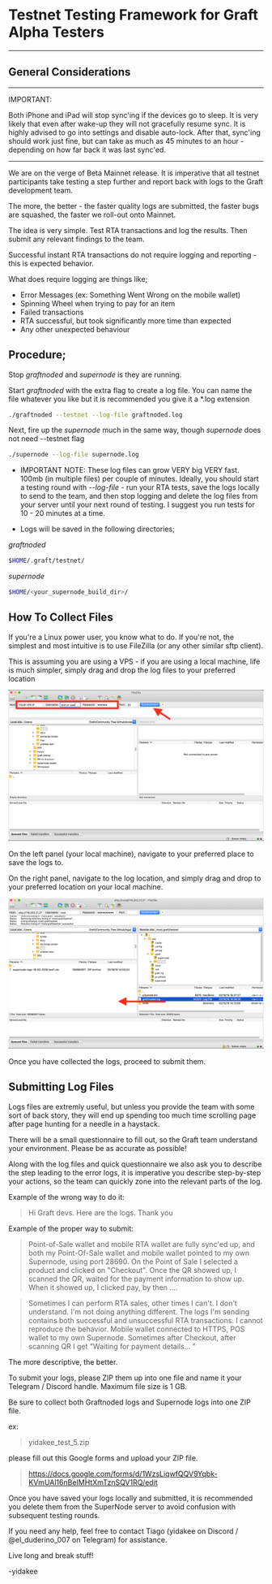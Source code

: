 # Testnet Testing Framework for Graft Alpha Testers
---

## General Considerations

---

IMPORTANT:

Both iPhone and iPad will stop sync'ing if the devices go to sleep. It is very likely that even after wake-up they will not gracefully resume sync. It is highly advised to go into settings and disable auto-lock. After that, sync'ing should work just fine, but can take as much as 45 minutes to an hour - depending on how far back it was last sync'ed.

---

We are on the verge of Beta Mainnet release. It is imperative that all testnet participants
take testing a step further and report back with logs to the Graft development team.

The more, the better - the faster quality logs are submitted, the faster bugs are squashed, the faster we roll-out onto Mainnet.

The idea is very simple. Test RTA transactions and log the results. Then submit any relevant findings
to the team.

Successful instant RTA transactions do not require logging and reporting - this is expected behavior.

What does require logging are things like;

* Error Messages (ex: Something Went Wrong on the mobile wallet)
* Spinning Wheel when trying to pay for an item
* Failed transactions
* RTA successful, but took significantly more time than expected
* Any other unexpected behaviour

## Procedure;

Stop _graftnoded_ and _supernode_ is they are running.

Start _graftnoded_ with the extra flag to create a log file. You can name the file whatever you like
but it is recommended you give it a *.log extension

````bash
./graftnoded --testnet --log-file graftnoded.log
````

Next, fire up the _supernode_ much in the same way, though _supernode_ does not need --testnet flag

````bash
./supernode --log-file supernode.log
````

* IMPORTANT NOTE: These log files can grow VERY big VERY fast. 100mb (in multiple files) per couple of minutes. Ideally, you should start a testing round with _--log-file_ -  run your RTA tests, save the logs locally to send to the team, and then stop logging and delete the log files from your server until your next round of testing. I suggest you run tests for 10 - 20 minutes at a time.

* Logs will be saved in the following directories;

_graftnoded_

````bash
$HOME/.graft/testnet/
````

_supernode_

````bash
$HOME/<your_supernode_build_dir>/
````

## How To Collect Files

If you're a Linux power user, you know what to do. If you're not, the simplest and most intuitive is to use FileZilla (or any other similar sftp client).

This is assuming you are using a VPS - if you are using a local machine, life is much simpler, simply drag and drop the log files to your preferred location

![1](testing-framework-images/1.png)

On the left panel (your local machine), navigate to your preferred place to save the logs to.

On the right panel, navigate to the log location, and simply drag and drop to your preferred location on your local machine.

![2](testing-framework-images/2.png)

Once you have collected the logs, proceed to submit them.

## Submitting Log Files

Logs files are extremly useful, but unless you provide the team with some sort of back story, they will end up spending too much time scrolling page after page hunting for a needle in a haystack.

There will be a small questionnaire to fill out, so the Graft team understand your environment. Please be as accurate as possible!

Along with the log files and quick questionnaire we also ask you to describe the step leading to the error logs, it is imperative you describe step-by-step your actions, so the team can quickly zone into the relevant parts of the log.

Example of the wrong way to do it:


>Hi Graft devs. Here are the logs. Thank you

Example of the proper way to submit:


>Point-of-Sale wallet and mobile RTA wallet are fully sync'ed up, and both my Point-Of-Sale wallet and mobile wallet pointed to my own Supernode, using port 28690. On the Point of Sale I selected a product and clicked on "Checkout". Once the QR showed up, I scanned the QR, waited for the payment information to show up. When it showed up, I clicked pay, by then ....

> Sometimes I can perform RTA sales, other times I can't. I don't understand. I'm not doing anything different. The logs I'm sending contains both successful and unsuccessful RTA transactions. I cannot reproduce the behavior. Mobile wallet connected to HTTPS, POS wallet to my own Supernode. Sometimes after Checkout, after scanning QR I get "Waiting for payment details... "

The more descriptive, the better.

To submit your logs, please ZIP them up into one file and name it your Telegram / Discord handle.
Maximum file size is 1 GB.

Be sure to collect both Graftnoded logs and Supernode logs into one ZIP file.

ex:

> yidakee_test_5.zip

please fill out this Google forms and upload your ZIP file.

>https://docs.google.com/forms/d/1WzsLiqwfQQV9Yqbk-KVmUAl16nBeIMHtXmTznSQV1RQ/edit


Once you have saved your logs locally and submitted, it is recommended you delete them from the SuperNode server to avoid confusion with subsequent testing rounds.

If you need any help, feel free to contact Tiago (yidakee on Discord / @el_duderino_007 on Telegram) for assistance.

Live long and break stuff!

-yidakee
